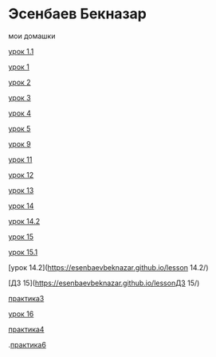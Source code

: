 

# Эсенбаев Бекназар

мои домашки

[урок 1.1](https://esenbaevbeknazar.github.io/lesson1.1/)

[урок 1](https://esenbaevbeknazar.github.io/lesson1/)

[урок 2](https://esenbaevbeknazar.github.io/lesson2/)

[урок 3](https://esenbaevbeknazar.github.io/lesson3/)

[урок 4](https://esenbaevbeknazar.github.io/lesson4/)

[урок 5](https://esenbaevbeknazar.github.io/lesson5/)

[урок 9](https://esenbaevbeknazar.github.io/lesson9/)

[урок 11](https://esenbaevbeknazar.github.io/lesson11.sniped/)

[урок 12](https://esenbaevbeknazar.github.io/lesson12/)

[урок 13](https://esenbaevbeknazar.github.io/lesson13/)

[урок 14](https://esenbaevbeknazar.github.io/lesson14/)

[урок 14.2](https://esenbaevbeknazar.github.io/lesson14.1/)

[урок 15](https://esenbaevbeknazar.github.io/lesson15/)

[урок 15.1](https://esenbaevbeknazar.github.io/lesson15.1/)

[урок 14.2](https://esenbaevbeknazar.github.io/lesson 14.2/)

[ДЗ 15](https://esenbaevbeknazar.github.io/lessonДЗ 15/)

[практика3](https://esenbaevbeknazar.github.io/practic3/)

[урок 16](https://esenbaevbeknazar.github.io/lesson16/)

[практика4](https://esenbaevbeknazar.github.io/practic4/)

.[практика6](https://esenbaevbeknazar.github.io/practic6/)

